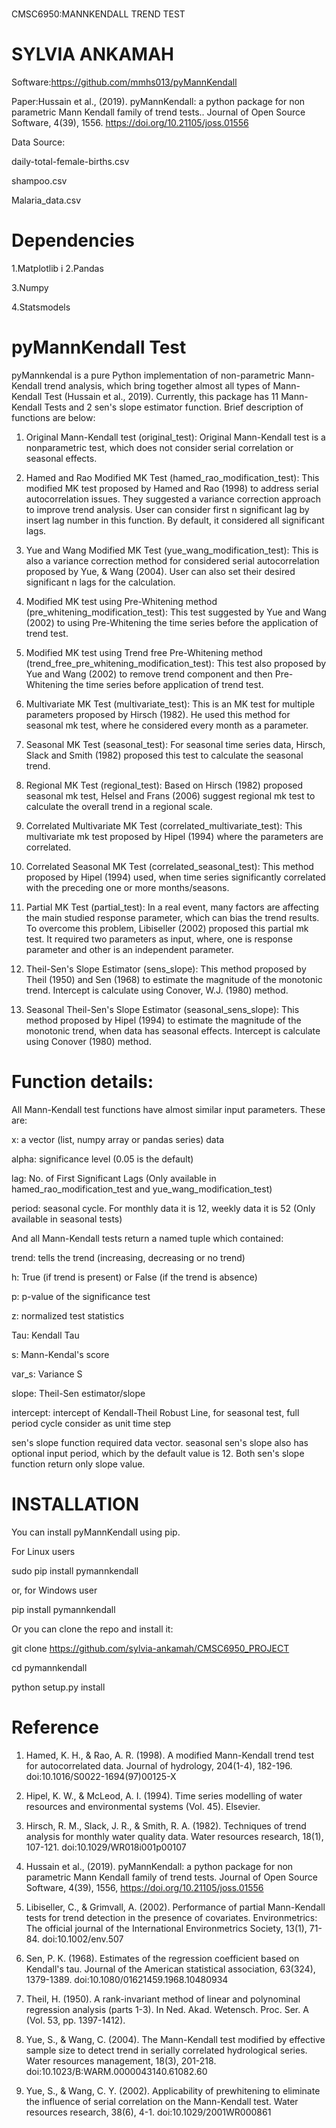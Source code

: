 #
 CMSC6950:MANNKENDALL TREND TEST

# SYLVIA ANKAMAH

Software:https://github.com/mmhs013/pyMannKendall

Paper:Hussain et al., (2019). pyMannKendall: a python package for non parametric Mann Kendall family of trend tests.. Journal of Open Source Software, 4(39), 1556. https://doi.org/10.21105/joss.01556

Data Source:

daily-total-female-births.csv

shampoo.csv

Malaria_data.csv


# Dependencies

1.Matplotlib
i
2.Pandas

3.Numpy

4.Statsmodels

# pyMannKendall Test

pyMannkendal is a pure Python implementation of non-parametric Mann-Kendall trend analysis, which bring together almost all types of Mann-Kendall Test (Hussain et al., 2019). Currently, this package has 11 Mann-Kendall Tests and 2 sen's slope estimator function. Brief description of functions are below:

1. Original Mann-Kendall test (original_test): Original Mann-Kendall test is a nonparametric test, which does not consider serial correlation or seasonal effects.

2. Hamed and Rao Modified MK Test (hamed_rao_modification_test): This modified MK test proposed by Hamed and Rao (1998) to address serial autocorrelation issues. They suggested a variance correction approach to improve trend analysis. User can consider first n significant lag by insert lag number in this function. By default, it considered all significant lags.

3. Yue and Wang Modified MK Test (yue_wang_modification_test): This is also a variance correction method for considered serial autocorrelation proposed by Yue, & Wang (2004). User can also set their desired significant n lags for the calculation.

4. Modified MK test using Pre-Whitening method (pre_whitening_modification_test): This test suggested by Yue and Wang (2002) to using Pre-Whitening the time series before the application of trend test.

5. Modified MK test using Trend free Pre-Whitening method (trend_free_pre_whitening_modification_test): This test also proposed by Yue and Wang (2002) to remove trend component and then Pre-Whitening the time series before application of trend test.

6. Multivariate MK Test (multivariate_test): This is an MK test for multiple parameters proposed by Hirsch (1982). He used this method for seasonal mk test, where he considered every month as a parameter.

7. Seasonal MK Test (seasonal_test): For seasonal time series data, Hirsch, Slack and Smith (1982) proposed this test to calculate the seasonal trend.

8. Regional MK Test (regional_test): Based on Hirsch (1982) proposed seasonal mk test, Helsel and Frans (2006) suggest regional mk test to calculate the overall trend in a regional scale.

9. Correlated Multivariate MK Test (correlated_multivariate_test): This multivariate mk test proposed by Hipel (1994) where the parameters are correlated.

10. Correlated Seasonal MK Test (correlated_seasonal_test): This method proposed by Hipel (1994) used, when time series significantly correlated with the preceding one or more months/seasons.

11. Partial MK Test (partial_test): In a real event, many factors are affecting the main studied response parameter, which can bias the trend results. To overcome this problem, Libiseller (2002) proposed this partial mk test. It required two parameters as input, where, one is response parameter and other is an independent parameter.

12. Theil-Sen's Slope Estimator (sens_slope): This method proposed by Theil (1950) and Sen (1968) to estimate the magnitude of the monotonic trend. Intercept is calculate using Conover, W.J. (1980) method.

13. Seasonal Theil-Sen's Slope Estimator (seasonal_sens_slope): This method proposed by Hipel (1994) to estimate the magnitude of the monotonic trend, when data has seasonal effects. Intercept is calculate using Conover (1980) method.

# Function details:
All Mann-Kendall test functions have almost similar input parameters. These are:

x: a vector (list, numpy array or pandas series) data

alpha: significance level (0.05 is the default)

lag: No. of First Significant Lags (Only available in hamed_rao_modification_test and yue_wang_modification_test)

period: seasonal cycle. For monthly data it is 12, weekly data it is 52 (Only available in seasonal tests)


And all Mann-Kendall tests return a named tuple which contained:

trend: tells the trend (increasing, decreasing or no trend)

h: True (if trend is present) or False (if the trend is absence)

p: p-value of the significance test

z: normalized test statistics

Tau: Kendall Tau

s: Mann-Kendal's score

var_s: Variance S

slope: Theil-Sen estimator/slope

intercept: intercept of Kendall-Theil Robust Line, for seasonal test, full period cycle consider as unit time step


sen's slope function required data vector. seasonal sen's slope also has optional input period, which by the default value is 12. Both sen's slope function return only slope value.

# INSTALLATION
You can install pyMannKendall using pip.

 For Linux users

sudo pip install pymannkendall

or, for Windows user

pip install pymannkendall

Or you can clone the repo and install it:

git clone https://github.com/sylvia-ankamah/CMSC6950_PROJECT

cd pymannkendall

python setup.py install

# Reference
1. Hamed, K. H., & Rao, A. R. (1998). A modified Mann-Kendall trend test for autocorrelated data. Journal of hydrology, 204(1-4), 182-196. doi:10.1016/S0022-1694(97)00125-X

2. Hipel, K. W., & McLeod, A. I. (1994). Time series modelling of water resources and environmental systems (Vol. 45). Elsevier.

3. Hirsch, R. M., Slack, J. R., & Smith, R. A. (1982). Techniques of trend analysis for monthly water quality data. Water resources research, 18(1), 107-121. doi:10.1029/WR018i001p00107

4. Hussain et al., (2019). pyMannKendall: a python package for non parametric Mann Kendall family of trend tests. Journal of Open Source Software, 4(39), 1556, https://doi.org/10.21105/joss.01556

5. Libiseller, C., & Grimvall, A. (2002). Performance of partial Mann-Kendall tests for trend detection in the presence of covariates. Environmetrics: The official journal of the International Environmetrics Society, 13(1), 71-84. doi:10.1002/env.507

6. Sen, P. K. (1968). Estimates of the regression coefficient based on Kendall's tau. Journal of the American statistical association, 63(324), 1379-1389. doi:10.1080/01621459.1968.10480934

7. Theil, H. (1950). A rank-invariant method of linear and polynominal regression analysis (parts 1-3). In Ned. Akad. Wetensch. Proc. Ser. A (Vol. 53, pp. 1397-1412).

8. Yue, S., & Wang, C. (2004). The Mann-Kendall test modified by effective sample size to detect trend in serially correlated hydrological series. Water resources management, 18(3), 201-218. doi:10.1023/B:WARM.0000043140.61082.60

9. Yue, S., & Wang, C. Y. (2002). Applicability of prewhitening to eliminate the influence of serial correlation on the Mann-Kendall test. Water resources research, 38(6), 4-1. doi:10.1029/2001WR000861

